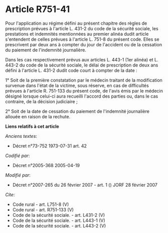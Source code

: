 # Article R751-41

Pour l'application au régime défini au présent chapitre des règles de prescription prévues à l'article L. 431-2 du code de la
sécurité sociale, les prestations et indemnités mentionnées au premier alinéa dudit article s'entendent de celles prévues à
l'article L. 751-8 du présent code. Elles se prescrivent par deux ans à compter du jour de l'accident ou de la cessation du
paiement de l'indemnité journalière. 

Dans les cas respectivement prévus aux articles L. 443-1 (1er alinéa) et L. 443-2 du code de la sécurité sociale, le délai de
prescription de deux ans défini à l'article L. 431-2 dudit code court à compter de la date : 

1° Soit de la première constatation par le médecin traitant de la modification survenue dans l'état de la victime, sous
réserve, en cas de difficultés prévues à l'article R. 751-133 du présent code, de l'avis émis par le médecin désigné lorsque
celui-ci aura recueilli l'accord des parties ou, dans le cas contraire, de la décision judiciaire ; 

2° Soit de la date de cessation du paiement de l'indemnité journalière allouée en raison de la rechute.

**Liens relatifs à cet article**

_Anciens textes_:

  - Décret n°73-752 1973-07-31 art. 42

_Codifié par_:

  - Décret n°2005-368 2005-04-19

_Modifié par_:

  - Décret n°2007-265 du 26 février 2007 - art. 1 () JORF 28 février 2007

_Cite_:

  - Code rural - art. L751-8 (V)
  - Code rural - art. R751-133 (V)
  - Code de la sécurité sociale. - art. L431-2 (V)
  - Code de la sécurité sociale. - art. L443-1 (V)
  - Code de la sécurité sociale. - art. L443-2 (V)
